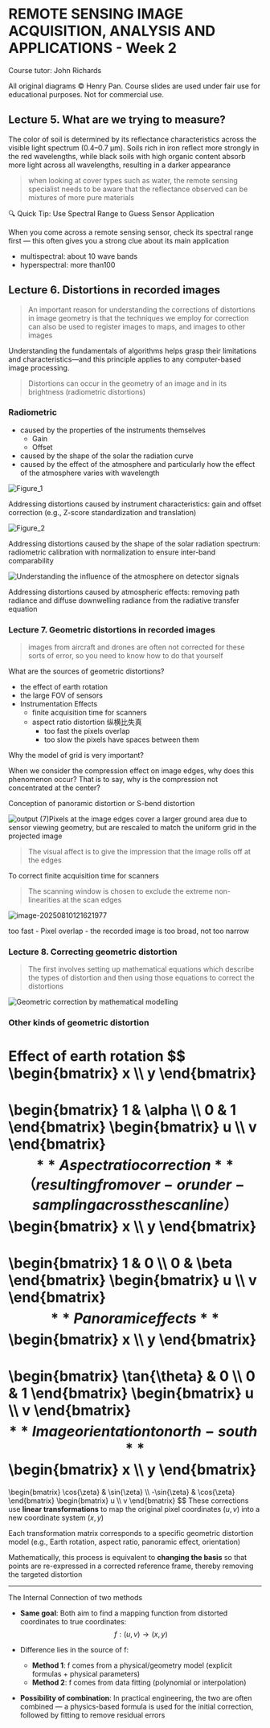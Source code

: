 # REMOTE SENSING IMAGE ACQUISITION, ANALYSIS AND APPLICATIONS - Week 2

Course tutor: John Richards

All original diagrams © Henry Pan. Course slides are used under fair use for educational purposes. Not for commercial use.

## Lecture 5. What are we trying to measure?

The color of soil is determined by its reflectance characteristics across the visible light spectrum (0.4–0.7 μm). Soils rich in iron reflect more strongly in the red wavelengths, while black soils with high organic content absorb more light across all wavelengths, resulting in a darker appearance

> when looking at cover types such as water, the remote sensing specialist needs to be aware that the reflectance observed can be mixtures of more pure materials

🔍 Quick Tip: Use Spectral Range to Guess Sensor Application

When you come across a remote sensing sensor, check its spectral range first — this often gives you a strong clue about its main application

- multispectral: about 10 wave bands
- hyperspectral: more than100

## Lecture 6. Distortions in recorded images

> An important reason for understanding the corrections of distortions in image geometry is that the techniques we employ for correction can also be used to register images to maps, and images to other images

Understanding the fundamentals of algorithms helps grasp their limitations and characteristics—and this principle applies to any computer-based image processing.

> Distortions can occur in the geometry of an image and in its brightness (radiometric distortions)

### Radiometric

- caused by the properties of the instruments themselves
  - Gain
  - Offset
- caused by the shape of the solar the radiation curve
- caused by the effect of the atmosphere and particularly how the effect of the atmosphere varies with wavelength

![Figure_1](RS%20week%202.assets/Figure_1.png)

Addressing distortions caused by instrument characteristics: gain and offset correction (e.g., Z-score standardization and translation)

![Figure_2](RS%20week%202.assets/Figure_2.png)

Addressing distortions caused by the shape of the solar radiation spectrum: radiometric calibration with normalization to ensure inter-band comparability

![Understanding the influence of the atmosphere on detector signals](RS%20week%202.assets/Understanding%20the%20influence%20of%20the%20atmosphere%20on%20detector%20signals.png)

Addressing distortions caused by atmospheric effects: removing path radiance and diffuse downwelling radiance from the radiative transfer equation

### Lecture 7. Geometric distortions in recorded images

> images from aircraft and drones are often not corrected for these sorts of error, so you need to know how to do that yourself

What are the sources of geometric distortions?

- the effect of earth rotation
- the large FOV of sensors
- Instrumentation Effects
  - finite acquisition time for scanners
  - aspect ratio distortion 纵横比失真
    - too fast the pixels overlap
    - too slow the pixels have spaces between them

Why the model of grid is very important?

When we consider the compression effect on image edges, why does this phenomenon occur? That is to say, why is the compression not concentrated at the center? 

Conception of panoramic distortion or S-bend distortion

![output (7)](RS%20week%202.assets/output%20(7).png)Pixels at the image edges cover a larger ground area due to sensor viewing geometry, but are rescaled to match the uniform grid in the projected image

> The visual affect is to give the impression that the image rolls off at the edges

To correct finite acquisition time for scanners

> The scanning window is chosen to exclude the extreme non-linearities at the scan edges

![image-20250810121621977](RS%20week%202.assets/image-20250810121621977.png)

too fast - Pixel overlap - the recorded image is too broad, not too narrow

### Lecture 8. Correcting geometric distortion

> The first involves setting up mathematical equations which describe the types of distortion and then using those equations to correct the distortions

![Geometric correction by mathematical modelling](RS%20week%202.assets/Geometric%20correction%20by%20mathematical%20modelling.png)

### Other kinds of geometric distortion

**Effect of earth rotation**
$$
\begin{bmatrix}
x \\\\
y
\end{bmatrix}
=
\begin{bmatrix}
1 & \alpha \\\\
0 & 1
\end{bmatrix}
\begin{bmatrix}
u \\\\
v
\end{bmatrix}
$$
**Aspect ratio correction** （resulting from over - or under - sampling across the scan line）
$$
\begin{bmatrix}
x \\\\
y
\end{bmatrix}
=
\begin{bmatrix}
1 & 0 \\\\
0 & \beta
\end{bmatrix}
\begin{bmatrix}
u \\\\
v
\end{bmatrix}
$$
**Panoramic effects**
$$
\begin{bmatrix}
x \\\\
y
\end{bmatrix}
=
\begin{bmatrix}
\tan{\theta} & 0 \\\\
0 & 1
\end{bmatrix}
\begin{bmatrix}
u \\\\
v
\end{bmatrix}
$$
**Image orientation to north - south**
$$
\begin{bmatrix}
x \\\\
y
\end{bmatrix}
=
\begin{bmatrix}
\cos{\zeta} & \sin{\zeta} \\\\
-\sin{\zeta} & \cos{\zeta}
\end{bmatrix}
\begin{bmatrix}
u \\\\
v
\end{bmatrix}
$$
These corrections use **linear transformations** to map the original pixel coordinates $(u, v)$ into a new coordinate system $(x, y)$

Each transformation matrix corresponds to a specific geometric distortion model (e.g., Earth rotation, aspect ratio, panoramic effect, orientation)

Mathematically, this process is equivalent to **changing the basis** so that points are re-expressed in a corrected reference frame, thereby removing the targeted distortion

---

The Internal Connection of two methods

- **Same goal**: Both aim to find a mapping function from distorted coordinates to true coordinates:
  $$
  f: (u, v) \rightarrow (x, y)
  $$

- Difference lies in the source of f:

  - **Method 1**: f comes from a physical/geometry model (explicit formulas + physical parameters)
  - **Method 2**: f comes from data fitting (polynomial or interpolation)

- **Possibility of combination**: In practical engineering, the two are often combined — a physics-based formula is used for the initial correction, followed by fitting to remove residual errors

